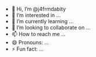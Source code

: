 - 👋 Hi, I’m @j4frmdabity
- 👀 I’m interested in ...
- 🌱 I’m currently learning ...
- 💞️ I’m looking to collaborate on ...
- 📫 How to reach me ...
- 😄 Pronouns: ...
- ⚡ Fun fact: ...

<!---
j4frmdabity/j4frmdabity is a ✨ special ✨ repository because its `README.md` (this file) appears on your GitHub profile.
You can click the Preview link to take a look at your changes.
--->

